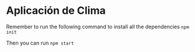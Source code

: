 # Aplicación de Clima

Remember to run the following command to install all the dependencies
```npm init```

Then you can run ```npm start```
